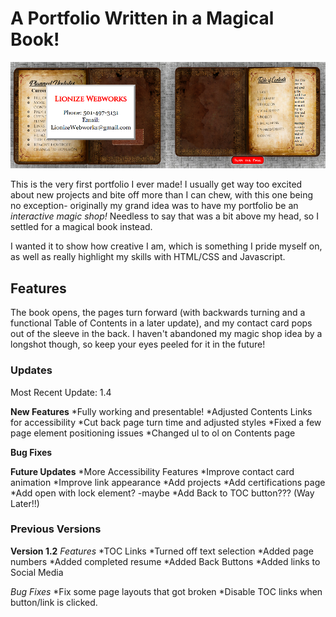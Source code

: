 
# A Portfolio Written in a Magical Book! #
<p align="center">
    <img src="images/card.png" />
</p>

This is the very first portfolio I ever made! I usually get way too excited about new projects and bite off more than I can chew, with this one being no exception- originally my grand idea was to have my portfolio be an *interactive magic shop!* Needless to say that was a bit above my head, so I settled for a magical book instead.

I wanted it to show how creative I am, which is something I pride myself on, as well as really highlight my skills with HTML/CSS and Javascript.

## Features ##
The book opens, the pages turn forward (with backwards turning and a functional Table of Contents in a later update), and my contact card pops out of the sleeve in the back. I haven't abandoned my magic shop idea by a longshot though, so keep your eyes peeled for it in the future!

### Updates ###
Most Recent Update: 1.4

**New Features**
*Fully working and presentable!
*Adjusted Contents Links for accessibility
*Cut back page turn time and adjusted styles
*Fixed a few page element positioning issues
*Changed ul to ol on Contents page

**Bug Fixes**


**Future Updates**
*More Accessibility Features
*Improve contact card animation
*Improve link appearance
*Add projects
*Add certifications page
*Add open with lock element? -maybe
*Add Back to TOC button??? (Way Later!!)

### Previous Versions ###
**Version 1.2**
_Features_
*TOC Links
*Turned off text selection
*Added page numbers
*Added completed resume
*Added Back Buttons
*Added links to Social Media

_Bug Fixes_
*Fix some page layouts that got broken
*Disable TOC links when button/link is clicked.

